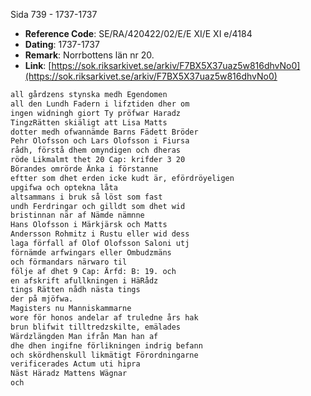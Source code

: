 Sida 739 - 1737-1737

- **Reference Code**: SE/RA/420422/02/E/E XI/E XI e/4184
- **Dating**: 1737-1737
- **Remark**: Norrbottens län nr 20.
- **Link**: [https://sok.riksarkivet.se/arkiv/F7BX5X37uaz5w816dhvNo0](https://sok.riksarkivet.se/arkiv/F7BX5X37uaz5w816dhvNo0)

```txt linenums="1"
all gårdzens stynska medh Egendomen
all den Lundh Fadern i lifztiden dher om
ingen widningh giort Ty pröfwar Haradz
TingzRätten skiäligt att Lisa Matts
dotter medh ofwannämde Barns Fädett Bröder
Pehr Olofsson och Lars Olofsson i Fiursa
rådh, förstå dhem omyndigen och dheras
röde Likmalmt thet 20 Cap: krifder 3 20
Börandes omrörde Änka i förstanne
eftter som dhet erden icke kudt är, efördröyeligen
upgifwa och optekna låta
altsammans i bruk så löst som fast
undh Ferdringar och gilldt som dhet wid
bristinnan när af Nämde nämnne
Hans Olofsson i Märkjärsk och Matts
Andersson Rohmitz i Rustu eller wid dess
laga förfall af Olof Olofsson Saloni utj
förnämde arfwingars eller Ombudzmäns
och förmandars närwaro til
följe af dhet 9 Cap: Ärfd: B: 19. och
en afskrift afullkningen i HäRådz
tings Rätten nådh nästa tings
der på mjöfwa.
Magisters nu Manniskammarne
wore för honos andelar af truledne års hak
brun blifwit tilltredzskilte, emälades
Wärdzlängden Man ifrån Man han af
dhe dhen ingifne förlikningen indrig befann
och skördhenskull likmätigt Förordningarne
verificerades Actum uti hipra
Näst Häradz Mattens Wägnar
och
```
